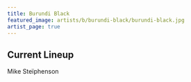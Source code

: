 ```yaml
---
title: Burundi Black
featured_image: artists/b/burundi-black/burundi-black.jpg
artist_page: true
---
```

## Current Lineup

Mike Steïphenson

